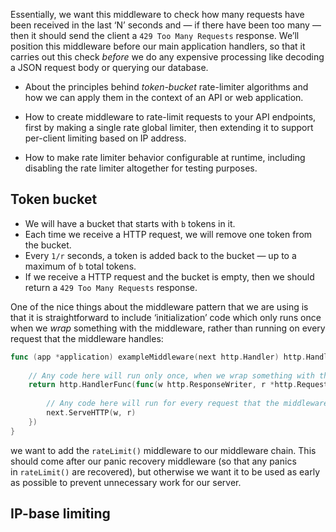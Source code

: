 Essentially, we want this middleware to check how many requests have been received in the last ‘N’ seconds and — if there have been too many — then it should send the client a `429 Too Many Requests` response. We’ll position this middleware before our main application handlers, so that it carries out this check _before_ we do any expensive processing like decoding a JSON request body or querying our database.

- About the principles behind _token-bucket_ rate-limiter algorithms and how we can apply them in the context of an API or web application.
    
- How to create middleware to rate-limit requests to your API endpoints, first by making a single rate global limiter, then extending it to support per-client limiting based on IP address.
    
- How to make rate limiter behavior configurable at runtime, including disabling the rate limiter altogether for testing purposes.

## Token bucket
- We will have a bucket that starts with `b` tokens in it.
- Each time we receive a HTTP request, we will remove one token from the bucket.
- Every `1/r` seconds, a token is added back to the bucket — up to a maximum of `b` total tokens.
- If we receive a HTTP request and the bucket is empty, then we should return a `429 Too Many Requests` response.


One of the nice things about the middleware pattern that we are using is that it is straightforward to include ‘initialization’ code which only runs once when we _wrap_ something with the middleware, rather than running on every request that the middleware handles:
```go
func (app *application) exampleMiddleware(next http.Handler) http.Handler {
    
    // Any code here will run only once, when we wrap something with the middleware. 
    return http.HandlerFunc(func(w http.ResponseWriter, r *http.Request) {
        
        // Any code here will run for every request that the middleware handles.
        next.ServeHTTP(w, r)
    })
}
```

we want to add the `rateLimit()` middleware to our middleware chain. This should come after our panic recovery middleware (so that any panics in `rateLimit()` are recovered), but otherwise we want it to be used as early as possible to prevent unnecessary work for our server.

## IP-base limiting
